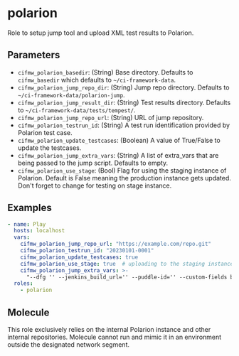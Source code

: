 # polarion
Role to setup jump tool and upload XML test results to Polarion.

## Parameters
* `cifmw_polarion_basedir`: (String) Base directory. Defaults to `cifmw_basedir` which defaults to `~/ci-framework-data`.
* `cifmw_polarion_jump_repo_dir`: (String) Jump repo directory. Defaults to `~/ci-framework-data/polarion-jump`.
* `cifmw_polarion_jump_result_dir`: (String) Test results directory. Defaults to `~/ci-framework-data/tests/tempest/`.
* `cifmw_polarion_jump_repo_url`: (String) URL of jump repository.
* `cifmw_polarion_testrun_id`: (String) A test run identification provided by Polarion test case.
* `cifmw_polarion_update_testcases`: (Boolean) A value of True/False to update the testcases.
* `cifmw_polarion_jump_extra_vars`: (String) A list of extra_vars that are being passed to the jump script. Defaults to empty.
* `cifmw_polarion_use_stage`: (Bool) Flag for using the staging instance of Polarion. Default is False meaning the production instance gets updated. Don't forget to change for testing on stage instance.


## Examples
```YAML
- name: Play
  hosts: localhost
  vars:
    cifmw_polarion_jump_repo_url: "https://example.com/repo.git"
    cifmw_polarion_testrun_id: "20230101-0001"
    cifmw_polarion_update_testcases: true
    cifmw_polarion_use_stage: true  # uploading to the staging instance
    cifmw_polarion_jump_extra_vars: >-
      "--dfg '' --jenkins_build_url='' --puddle-id='' --custom-fields build='' --remove-old-tests='' --update-existing-test-cases=''"
  roles:
    - polarion
```

## Molecule
This role exclusively relies on the internal Polarion instance and other internal repositories.
Molecule cannot run and mimic it in an environment outside the designated network segment.
